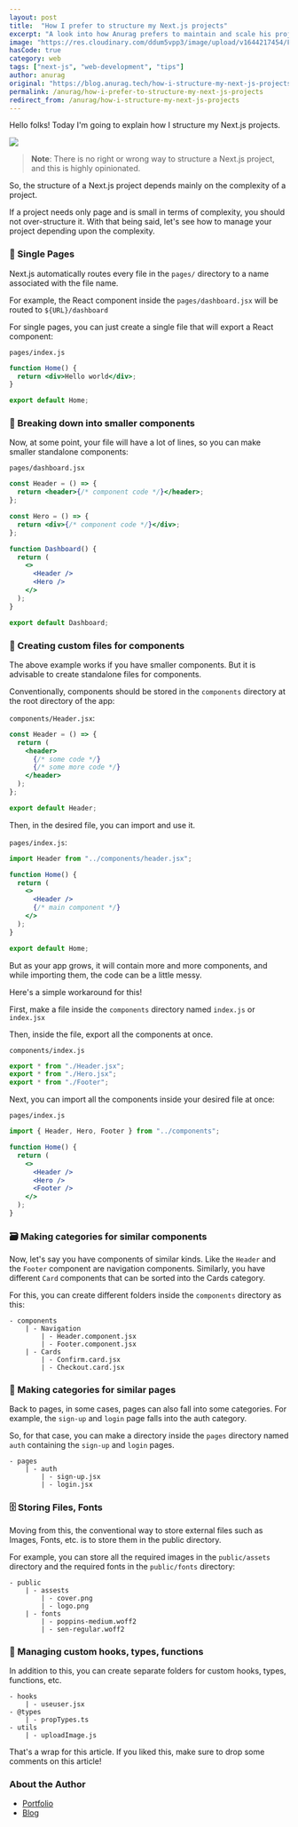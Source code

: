 ```yaml
---
layout: post
title:  "How I prefer to structure my Next.js projects"
excerpt: "A look into how Anurag prefers to maintain and scale his projects built with Next.js + some tips!"
image: "https://res.cloudinary.com/ddum5vpp3/image/upload/v1644217454/Frame_2_rbhlxk.png"
hasCode: true
category: web
tags: ["next-js", "web-development", "tips"]
author: anurag
original: "https://blog.anurag.tech/how-i-structure-my-next-js-projects"
permalink: /anurag/how-i-prefer-to-structure-my-next-js-projects
redirect_from: /anurag/how-i-structure-my-next-js-projects
---
```


Hello folks! Today I'm going to explain how I structure my Next.js projects.

![](https://c.tenor.com/-z2KfO5zAckAAAAC/hello-there-baby-yoda.gif)

> **Note**: There is no right or wrong way to structure a Next.js project, and this is highly opinionated.

So, the structure of a Next.js project depends mainly on the complexity of a project.

If a project needs only page and is small in terms of complexity, you should not over-structure it. With that being said, let's see how to manage your project depending upon the complexity.

### 📃 Single Pages

Next.js automatically routes every file in the `pages/` directory to a name associated with the file name.

For example, the React component inside the `pages/dashboard.jsx` will be routed to `${URL}/dashboard`

For single pages, you can just create a single file that will export a React component:

`pages/index.js`

```jsx
function Home() {
  return <div>Hello world</div>;
}

export default Home;
``` 

### 🧩 Breaking down into smaller components

Now, at some point, your file will have a lot of lines, so you can make smaller standalone components:

`pages/dashboard.jsx`

```jsx
const Header = () => {
  return <header>{/* component code */}</header>;
};

const Hero = () => {
  return <div>{/* component code */}</div>;
};

function Dashboard() {
  return (
    <>
      <Header />
      <Hero />
    </>
  );
}

export default Dashboard;
``` 

### 📁 Creating custom files for components

The above example works if you have smaller components. But it is advisable to create standalone files for components.

Conventionally, components should be stored in the `components` directory at the root directory of the app:

`components/Header.jsx`:

```jsx
const Header = () => {
  return (
    <header>
      {/* some code */}
      {/* some more code */}
    </header>
  );
};

export default Header;
``` 

Then, in the desired file, you can import and use it.

`pages/index.js`:

```jsx
import Header from "../components/header.jsx";

function Home() {
  return (
    <>
      <Header />
      {/* main component */}
    </>
  );
}

export default Home;
``` 

But as your app grows, it will contain more and more components, and while importing them, the code can be a little messy.

Here's a simple workaround for this!

First, make a file inside the `components` directory named `index.js` or `index.jsx`

Then, inside the file, export all the components at once.

`components/index.js`

```jsx
export * from "./Header.jsx";
export * from "./Hero.jsx";
export * from "./Footer";
``` 

Next, you can import all the components inside your desired file at once:

`pages/index.js`

```jsx
import { Header, Hero, Footer } from "../components";

function Home() {
  return (
    <>
      <Header />
      <Hero />
      <Footer />
    </>
  );
}
``` 

### 🗃 Making categories for similar components

Now, let's say you have components of similar kinds. Like the `Header` and the `Footer` component are navigation components. Similarly, you have different `Card` components that can be sorted into the Cards category.

For this, you can create different folders inside the `components` directory as this:

```
- components
    | - Navigation
        | - Header.component.jsx
        | - Footer.component.jsx
    | - Cards
        | - Confirm.card.jsx
        | - Checkout.card.jsx
``` 

### 📖 Making categories for similar pages

Back to pages, in some cases, pages can also fall into some categories. For example, the `sign-up` and `login` page falls into the auth category.

So, for that case, you can make a directory inside the `pages` directory named `auth` containing the `sign-up` and `login` pages.

```
- pages
    | - auth
        | - sign-up.jsx
        | - login.jsx
``` 

### 🗄 Storing Files, Fonts

Moving from this, the conventional way to store external files such as Images, Fonts, etc. is to store them in the public directory.

For example, you can store all the required images in the `public/assets` directory and the required fonts in the `public/fonts` directory:

```
- public
    | - assests
        | - cover.png
        | - logo.png
    | - fonts
        | - poppins-medium.woff2
        | - sen-regular.woff2
``` 

### 🔮 Managing custom hooks, types, functions

In addition to this, you can create separate folders for custom hooks, types, functions, etc.

```
- hooks
    | - useuser.jsx
- @types
    | - propTypes.ts
- utils
    | - uploadImage.js
``` 

That's a wrap for this article. If you liked this, make sure to drop some comments on this article!

### About the Author

- [Portfolio](https://anurag.tech)
- [Blog](https://blog.anurag.tech)